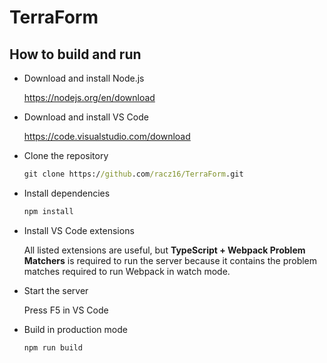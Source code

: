 # TerraForm

## How to build and run

* Download and install Node.js

    <https://nodejs.org/en/download>
* Download and install VS Code

    <https://code.visualstudio.com/download>

* Clone the repository

    ```cmd
    git clone https://github.com/racz16/TerraForm.git
    ```

* Install dependencies

    ```cmd
    npm install
    ```

* Install VS Code extensions

    All listed extensions are useful, but __TypeScript + Webpack Problem Matchers__ is required to run the server because it contains the problem matches required to run Webpack in watch mode.

* Start the server

    Press F5 in VS Code

* Build in production mode

    ```cmd
    npm run build
    ```
